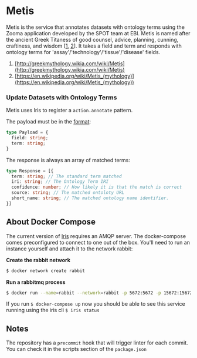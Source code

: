 # Metis
Metis is the service that annotates datasets with ontology terms using the Zooma application developed by the SPOT team at EBI. Metis is named after the ancient Greek Titaness of good counsel, advice, planning, cunning, craftiness, and wisdom [[1](http://greekmythology.wikia.com/wiki/Metis), [2](https://en.wikipedia.org/wiki/Metis_(mythology))].
It takes a field and term and responds with ontology terms for 'assay'/'technology'/'tissue'/'disease' fields.

1. [http://greekmythology.wikia.com/wiki/Metis](http://greekmythology.wikia.com/wiki/Metis)
2. [https://en.wikipedia.org/wiki/Metis_(mythology)](https://en.wikipedia.org/wiki/Metis_(mythology))

### Update Datasets with Ontology Terms

Metis uses Iris to register a `action.annotate` pattern.

The payload must be in the [format](schemas/annotate-is-valid.json):
```ts
type Payload = {
  field: string;
  term: string;
}
```

The response is always an array of matched terms:

```ts
type Response = [{
  term: string; // The standard term matched
  iri: string; // The Ontology Term IRI
  confidence: number; // How likely it is that the match is correct
  source: string; // The matched ontoloty URL
  short_name: string; // The matched ontology name identifier.
}]
```


## About Docker Compose

The current version of [Iris](https://github.com/repositive/iris-js) requires an AMQP server. The docker-compose comes preconfigured to connect to one out of the box. You'll need to run an instance yourself and attach it to the network rabbit:

**Create the rabbit network**
```bash
$ docker network create rabbit
```

**Run a rabbitmq process**
```bash
$ docker run --name=rabbit --network=rabbit -p 5672:5672 -p 15672:15672 -d rabbitmq:3-management
```

If you run  `$ docker-compose up` now you should be able to see this service running using the iris cli `$ iris status`

## Notes

The repository has a `precommit` hook that will trigger linter for each commit. You can check it in the scripts section of the `package.json`
